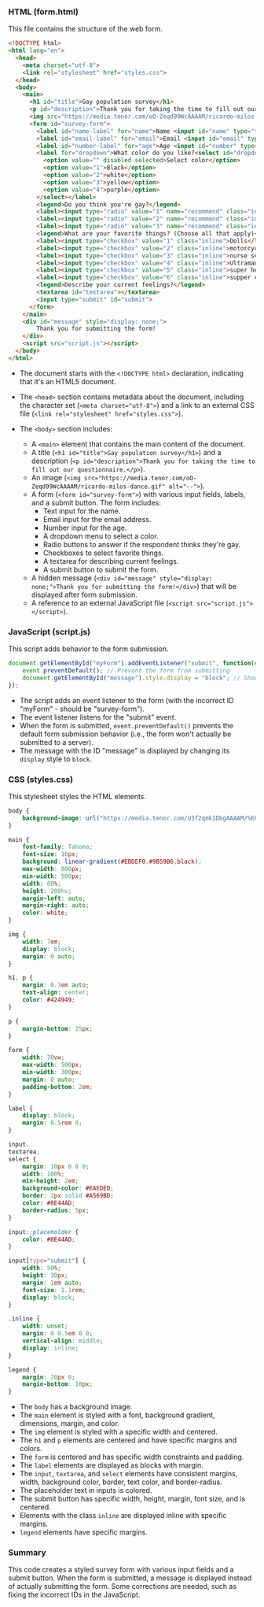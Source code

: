 ### HTML (form.html)

This file contains the structure of the web form.

```html
<!DOCTYPE html>
<html lang="en">
  <head>
    <meta charset="utf-8">
    <link rel="stylesheet" href="styles.css">
  </head>
  <body>
    <main>
      <h1 id="title">Gay population survey</h1>
      <p id="description">Thank you for taking the time to fill out our questionnaire.</p>
      <img src="https://media.tenor.com/oO-Zeqd99WcAAAAM/ricardo-milos-dance.gif" alt="--">
      <form id="survey-form">
        <label id="name-label" for="name">Name <input id="name" type="text" placeholder="Enter your name" required></label>
        <label id="email-label" for="email">Email <input id="email" type="email" placeholder="Enter your Email" required></label>
        <label id="number-label" for="age">Age <input id="number" type="number" min="12" max="100" placeholder="age" required></label>
        <label for="dropdown">What color do you like?<select id="dropdown">
          <option value="" disabled selected>Select color</option>
          <option value="1">Black</option>
          <option value="2">white</option>
          <option value="3">yellow</option>
          <option value="4">purple</option>
        </select></label>
        <legend>Do you think you're gay?</legend> 
        <label><input type="radio" value="1" name="recommend" class="inline" checked>Definitely</label>
        <label><input type="radio" value="2" name="recommend" class="inline">Maybe</label>
        <label><input type="radio" value="3" name="recommend" class="inline">Not sure</label>
        <legend>What are your favorite things? (Choose all that apply)</legend>
        <label><input type="checkbox" value="1" class="inline">Dolls</label>
        <label><input type="checkbox" value="2" class="inline">motorcycles</label>
        <label><input type="checkbox" value="3" class="inline">nurse set toys</label>
        <label><input type="checkbox" value="4" class="inline">Ultraman models</label>
        <label><input type="checkbox" value="5" class="inline">super hero models</label>
        <label><input type="checkbox" value="6" class="inline">supper cars</label>
        <legend>Describe your current feelings?</legend>
        <textarea id="textarea"></textarea>
        <input type="submit" id="submit">
      </form>
    </main>
    <div id="message" style="display: none;">
        Thank you for submitting the form!
    </div>
    <script src="script.js"></script>
  </body>
</html>
```

- The document starts with the `<!DOCTYPE html>` declaration, indicating that it's an HTML5 document.


- The `<head>` section contains metadata about the document, including the character set (`<meta charset="utf-8">`) and a link to an external CSS file (`<link rel="stylesheet" href="styles.css">`).

- The `<body>` section includes:
  - A `<main>` element that contains the main content of the document.
  - A title (`<h1 id="title">Gay population survey</h1>`) and a description (`<p id="description">Thank you for taking the time to fill out our questionnaire.</p>`).
  - An image (`<img src="https://media.tenor.com/oO-Zeqd99WcAAAAM/ricardo-milos-dance.gif" alt="--">`).
  - A form (`<form id="survey-form">`) with various input fields, labels, and a submit button. The form includes:
    - Text input for the name.
    - Email input for the email address.
    - Number input for the age.
    - A dropdown menu to select a color.
    - Radio buttons to answer if the respondent thinks they're gay.
    - Checkboxes to select favorite things.
    - A textarea for describing current feelings.
    - A submit button to submit the form.
  - A hidden message (`<div id="message" style="display: none;">Thank you for submitting the form!</div>`) that will be displayed after form submission.
  - A reference to an external JavaScript file (`<script src="script.js"></script>`).

### JavaScript (script.js)

This script adds behavior to the form submission.

```javascript
document.getElementById("myForm").addEventListener("submit", function(event) {
    event.preventDefault(); // Prevent the form from submitting
    document.getElementById("message").style.display = "block"; // Show the message
});
```

- The script adds an event listener to the form (with the incorrect ID "myForm" - should be "survey-form").
- The event listener listens for the "submit" event.
- When the form is submitted, `event.preventDefault()` prevents the default form submission behavior (i.e., the form won't actually be submitted to a server).
- The message with the ID "message" is displayed by changing its `display` style to `block`.

### CSS (styles.css)

This stylesheet styles the HTML elements.

```css
body {
    background-image: url("https://media.tenor.com/U3f2qmk1DbgAAAAM/%E0%B9%83%E0%B8%88%E0%B9%80%E0%B8%81%E0%B9%80%E0%B8%A3.gif");
}

main {
    font-family: Tahoma;
    font-size: 16px;
    background: linear-gradient(#EBDEF0,#9B59B6,black);
    max-width: 800px;
    min-width: 500px;
    width: 80%;
    height: 200hv;
    margin-left: auto;
    margin-right: auto;
    color: white;
}

img {
    width: 7em;
    display: block;
    margin: 0 auto;
}

h1, p {
    margin: 0.3em auto;
    text-align: center;
    color: #424949;
}

p {
    margin-bottom: 25px;
}

form {
    width: 70vw;
    max-width: 500px;
    min-width: 300px;
    margin: 0 auto;
    padding-bottom: 2em;
}

label {
    display: block;
    margin: 0.5rem 0;
}

input,
textarea,
select {
    margin: 10px 0 0 0;
    width: 100%;
    min-height: 2em;
    background-color: #EAEDED;
    border: 2px solid #A569BD;
    color: #8E44AD;
    border-radius: 5px;
}

input::placeholder {
    color: #8E44AD;
}

input[type="submit"] {
    width: 50%;
    height: 30px;
    margin: 1em auto;
    font-size: 1.1rem;
    display: block;
}

.inline {
    width: unset;
    margin: 0 0.5em 0 0;
    vertical-align: middle;
    display: inline;
}

legend {
    margin: 20px 0;
    margin-bottom: 10px;
}
```

- The `body` has a background image.
- The `main` element is styled with a font, background gradient, dimensions, margin, and color.
- The `img` element is styled with a specific width and centered.
- The `h1` and `p` elements are centered and have specific margins and colors.
- The `form` is centered and has specific width constraints and padding.
- The `label` elements are displayed as blocks with margin.
- The `input`, `textarea`, and `select` elements have consistent margins, width, background color, border, text color, and border-radius.
- The placeholder text in inputs is colored.
- The submit button has specific width, height, margin, font size, and is centered.
- Elements with the class `inline` are displayed inline with specific margins.
- `legend` elements have specific margins.

### Summary

This code creates a styled survey form with various input fields and a submit button. When the form is submitted, a message is displayed instead of actually submitting the form. Some corrections are needed, such as fixing the incorrect IDs in the JavaScript.
